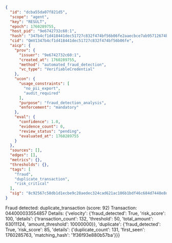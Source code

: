 ```json
{
  "id": "dcba55da07f821d5",
  "scope": "agent",
  "key": "RESULT",
  "epoch": 1760289755,
  "host_pid": "9e6742732c60:1",
  "hash": "347b4cf1d418441dec51727c832f474bf56b06fe2aaecbce7ab95712674bba61",
  "cid": "QmV1347b4cf1d418441dec51727c832f474bf56b06fe",
  "aicp": {
    "prov": {
      "issuer": "9e6742732c60:1",
      "created_at": 1760289755,
      "method": "automated_fraud_detection",
      "vc_type": "VerifiableCredential"
    },
    "ucon": {
      "usage_constraints": [
        "no_pii_export",
        "audit_required"
      ],
      "purpose": "fraud_detection_analysis",
      "enforcement": "mandatory"
    },
    "eval": {
      "confidence": 1.0,
      "evidence_count": 0,
      "review_status": "pending",
      "evaluated_at": 1760289755
    }
  },
  "sources": [],
  "edges": [],
  "metrics": {},
  "thresholds": {},
  "tags": [
    "fraud",
    "duplicate_transaction",
    "risk_critical"
  ],
  "sig": "8c92567c58db1d1ecbe9c28aedec324cad621ac106b1bdf46c684d7448e8d725"
}
```

Fraud detected: duplicate_transaction (score: 92)
Transaction: 044000033554857
Details: {'velocity': {'fraud_detected': True, 'risk_score': 100, 'details': {'transaction_count': 132, 'threshold': 50, 'total_amount': 63011124, 'amount_threshold': 10000000}}, 'duplicate': {'fraud_detected': True, 'risk_score': 85, 'details': {'duplicate_count': 131, 'first_seen': 1760285763, 'matching_hash': '1f36f93e880b57ba'}}}